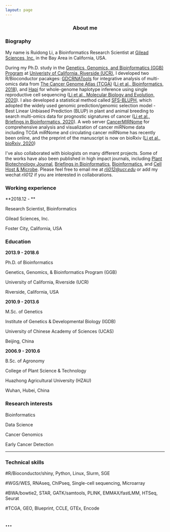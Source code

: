 ```yaml
---
layout: page
---
```


<div align="center"><h3>About me</h3></div>
  
### Biography

My name is Ruidong Li, a Bioinformatics Research Scientist at [Gilead Sciences, Inc.](https://www.gilead.com/) in the Bay Area in California, USA. 

During my Ph.D. study in the [Genetics, Genomics, and Bioinformatics (GGB) Program](https://ggb.ucr.edu/) at [Univeristy of California, Riverside (UCR)](https://www.ucr.edu/), I developed two R/Bioconductor pacakges: [GDCRNATools](https://bioconductor.org/packages/devel/bioc/html/GDCRNATools.html)  for integrative analysis of multi-omics data from [The Cancer Genome Atlas (TCGA)](https://gdc.cancer.gov/) ([Li et al., Bioinformatics, 2018](https://doi.org/10.1093/bioinformatics/bty124)), and [Hapi](https://cran.r-project.org/web/packages/Hapi/vignettes/Hapi.html) for whole-genome haplotype inference using single reproductive cell sequencing ([Li et al., Molecular Biology and Evolution, 2020](https://doi.org/10.1093/molbev/msaa176)). I also developed a statistical method called [SFS-BLUPH](https://github.com/rli012/BLUPHAT), which adopted the widely used genomic prediction/genomic selection model - Best Linear Unbiased Prediction (BLUP) in plant and animal breeding to search multi-omics data for prognostic signatures of cancer ([Li et al., Briefings in Bioinformatics, 2020](https://doi.org/10.1093/bib/bbaa197)). A web server [CancerMIRNome](http://bioinfo.jialab-ucr.org/CancerMIRNome/) for comprehensive analysis and visualization of cancer miRNome data including TCGA miRNome and circulating cancer miRNome has recently been online, and the preprint of the manuscript is now on bioRxiv ([Li et al., bioRxiv, 2020](https://doi.org/10.1101/2020.10.04.325670)) 

I've also collaborated with biologists on many different projects. Some of the works have also been published in high impact journals, including [Plant Biotechnology Journal](https://doi.org/10.1111/pbi.13170), [Briefings in Bioinformatics](https://doi.org/10.1093/bib/bbaa244),  [Bioinformatics](https://doi.org/10.1093/bioinformatics/btaa345), and [Cell Host & Microbe](https://www.cell.com/cell-host-microbe/home). Please feel free to email me at *rli012@ucr.edu* or add my wechat *rli012* if you are interested in collaborations.


### Working experience

**2018.12 - **

Research Scientist, Bioinformatics

Gilead Sciences, Inc.

Foster City, California, USA


### Education

**2013.9 - 2018.6**

Ph.D. of Bioinformatics

Genetics, Genomics, & Bioinformatics Program (GGB)

University of California, Riverside (UCR)

Riverside, California, USA


**2010.9 - 2013.6**

M.Sc. of Genetics

Institute of Genetics & Developmental Biology (IGDB)

University of Chinese Academy of Sciences (UCAS)

Beijing, China


**2006.9 - 2010.6**

B.Sc. of Agronomy

College of Plant Science & Technology

Huazhong Agricultural University (HZAU)

Wuhan, Hubei, China


### Research interests

Bioinformatics

Data Science

Cancer Genomics

Early Cancer Detection

---
### Technical skills

#R/Bioconductor/shiny, Python, Linux, Slurm, SGE

#WGS/WES, RNAseq, ChIPseq, Single-cell sequencing, Microarray

#BWA/bowtie2, STAR, GATK/samtools, PLINK, EMMAX/fastLMM, HTSeq, Seurat

#TCGA, GEO, Blueprint, CCLE, GTEx, Encode

...
---


